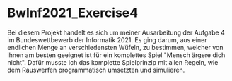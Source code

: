 # BwInf2021_Exercise4
Bei diesem Projekt handelt es sich um meiner Ausarbeitung der Aufgabe 4 im Bundeswettbewerb der Informatik 2021. Es ging darum, aus einer endlichen Menge an verschiedensten Wüfeln, zu bestimmen, welcher von ihnen am besten geeignet ist für ein komplettes Spiel "Mensch ärgere dich nicht". Dafür musste ich das komplette Spielprinzip mit allen Regeln, wie dem Rauswerfen programmatisch umsetzten und simulieren.
